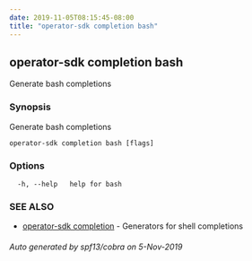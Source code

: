 ```yaml
---
date: 2019-11-05T08:15:45-08:00
title: "operator-sdk completion bash"
---
```

## operator-sdk completion bash

Generate bash completions

### Synopsis

Generate bash completions

```
operator-sdk completion bash [flags]
```

### Options

```
  -h, --help   help for bash
```

### SEE ALSO

* [operator-sdk completion](operator-sdk_completion)	 - Generators for shell completions

###### Auto generated by spf13/cobra on 5-Nov-2019
